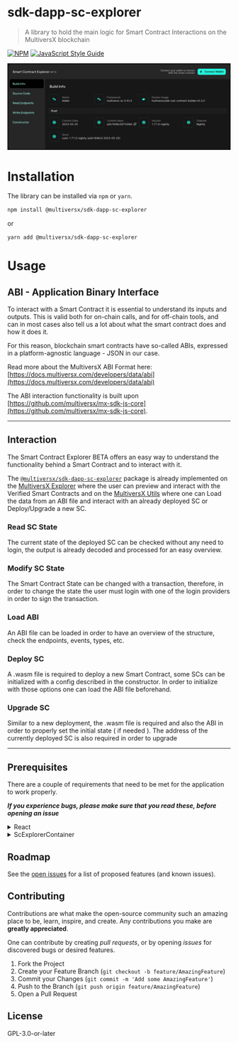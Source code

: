# sdk-dapp-sc-explorer

> A library to hold the main logic for Smart Contract Interactions on the MultiversX blockchain

[![NPM](https://img.shields.io/npm/v/@multiversx/sdk-dapp-sc-explorer.svg)](https://www.npmjs.com/package/@multiversx/sdk-dapp-sc-explorer) [![JavaScript Style Guide](https://img.shields.io/badge/code_style-standard-brightgreen.svg)](https://standardjs.com)

![sdk-dapp-sc-explorer](https://github.com/multiversx/mx-sdk-dapp-sc-explorer/blob/main/preview.jpg)

# Installation

The library can be installed via `npm` or `yarn`.

```bash
npm install @multiversx/sdk-dapp-sc-explorer
```

or

```bash
yarn add @multiversx/sdk-dapp-sc-explorer
```

# Usage

## ABI - Application Binary Interface

To interact with a Smart Contract it is essential to understand its inputs and outputs. This is valid both for on-chain calls, and for off-chain tools, and can in most cases also tell us a lot about what the smart contract does and how it does it.

For this reason, blockchain smart contracts have so-called ABIs, expressed in a platform-agnostic language - JSON in our case.

Read more about the MultiversX ABI Format here: [https://docs.multiversx.com/developers/data/abi](https://docs.multiversx.com/developers/data/abi)

The ABI interaction functionality is built upon [https://github.com/multiversx/mx-sdk-js-core](https://github.com/multiversx/mx-sdk-js-core).

---

## Interaction

The Smart Contract Explorer BETA offers an easy way to understand the functionality behind a Smart Contract and to interact with it.

The [`@multiversx/sdk-dapp-sc-explorer`](https://www.npmjs.com/package/@multiversx/sdk-dapp-sc-explorer) package is already implemented on the [MultiversX Explorer](https://devnet-explorer.multiversx.com/accounts/erd1qqqqqqqqqqqqqpgq2ddn0gave73udf0rrwaepu2gafzlr56n396q9nqpx7/code/details) where the user can preview and interact with the Verified Smart Contracts and on the [MultiversX Utils](https://utils.multiversx.com/smart-contract?network=devnet) where one can Load the data from an ABI file and interact with an already deployed SC or Deploy/Upgrade a new SC.

### Read SC State

The current state of the deployed SC can be checked without any need to login, the output is already decoded and processed for an easy overview.

### Modify SC State

The Smart Contract State can be changed with a transaction, therefore, in order to change the state the user must login with one of the login providers in order to sign the transaction.

### Load ABI

An ABI file can be loaded in order to have an overview of the structure, check the endpoints, events, types, etc.

### Deploy SC

A .wasm file is required to deploy a new Smart Contract, some SCs can be initialized with a config described in the constructor. In order to initialize with those options one can load the ABI file beforehand.

### Upgrade SC

Similar to a new deployment, the .wasm file is required and also the ABI in order to properly set the initial state ( if needed ).
The address of the currently deployed SC is also required in order to upgrade

---

## Prerequisites

There are a couple of requirements that need to be met for the application to work properly.

**_If you experience bugs, please make sure that you read these, before opening an issue_**

<details>
  <summary>
      React
  </summary>

### React

This library was built for applications that use React, it might not be suitable for usage with other libraries or frameworks.

</details>

<details>
  <summary>
    ScExplorerContainer
 </summary>

### `<ScExplorerContainer />`

The **`<ScExplorerContainer />`** component, which is exported by the library, is needed to create a Context to be able to manipulate the data.

- import the Container:

```typescript
import { ScExplorerContainer } from '@multiversx/sdk-dapp-sc-explorer/containers/ScExplorerContainer';
```

```jsx
<ScExplorerContainer
  smartContract={{
    verifiedContract: contract,
    deployedContractDetails: account
  }}
  accountConsumerHandlers={{
    useGetLoginInfo,
    useGetAccountInfo
  }}
  networkConfig={{ environment, apiAddress }}
  config={{
    canMutate: true,
    canLoadAbi: true,
    canDeploy: true,
    canUpgrade: true,
    canDisplayContractDetails: true
  }}
  customClassNames={customClassNames}
  icons={icons}
/>
```

`smartContract`

- `contractAddress` - `optional` - provide the Address where the Contract is already Deployed
- `abi` - `optional` - provide the ABI beforehand
- `verifiedContract` - `optional` - Verified Contract Details that include the ABI, Files, etc - as retrieved from API ([example](https://devnet-api.multiversx.com/accounts/erd1qqqqqqqqqqqqqpgq2ddn0gave73udf0rrwaepu2gafzlr56n396q9nqpx7/verification))

`accountConsumerHandlers`

- `useGetLoginInfo` - an async function that returns the Login state ( can be used from sdk-dapp )
- `useGetAccountInfo` - an async function that returns the Account details ( can be used from sdk-dapp )
  is an async function that returns the accessToken mandatory for authorizing the requests.
- `onLoginClick` - `optional` - in case an external Login action/modal must be triggered on interaction with the `Connect Wallet` buttons

`networkConfig`

- `environment` - devnet | testnet | mainnet
- `apiAddress` - `optional` - use a different API address on calls

`config`

- `canMutate` - allow Smart Contract state changes, the user must be logged in order to sign the transactions
- `canLoadAbi` - show the Load ABI Panel in the Layout
- `canDeploy` - show the Deploy Contract Panel in the Layout
- `canUpgrade` - show the Upgrade Contract Panel in the Layout
- `canDisplayContractDetails` - show the Contract Details Panel in the Layout ( if a valid contract address is used )
- `loginParams` - `optional` - custom login actions based on sdk-dapps OnProviderLoginType

`customClassNames` - `optional` - an object that provides existing css classes for an easier styling configuration

`icons` - `optional` - an object that provides FontawesomeIcons used on different components

</details>

## Roadmap

See the [open issues](https://github.com/multiversx/mx-sdk-dapp-sc-explorer/issues) for a list of proposed features (and known issues).

## Contributing

Contributions are what make the open-source community such an amazing place to be, learn, inspire, and create. Any contributions you make are **greatly appreciated**.

One can contribute by creating _pull requests_, or by opening _issues_ for discovered bugs or desired features.

1. Fork the Project
2. Create your Feature Branch (`git checkout -b feature/AmazingFeature`)
3. Commit your Changes (`git commit -m 'Add some AmazingFeature'`)
4. Push to the Branch (`git push origin feature/AmazingFeature`)
5. Open a Pull Request

## License

GPL-3.0-or-later
